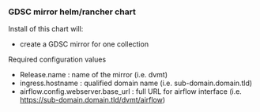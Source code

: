 ### GDSC mirror helm/rancher chart

Install of this chart will:
- create a GDSC mirror for one collection

Required configuration values
- Release.name : name of the mirror (i.e. dvmt)
- ingress.hostname : qualified domain name (i.e. sub-domain.domain.tld)
- airflow.config.webserver.base_url : full URL for airflow interface (i.e. https://sub-domain.domain.tld/dvmt/airflow)
